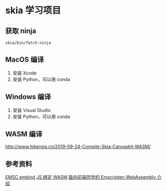 # skia 学习项目

## 获取 ninja

```
skia/bin/fetch-ninja
```

## MacOS 编译

1. 安装 Xcode
2. 安装 Python，可以用 conda

## Windows 编译
1. 安装 Visual Studio
2. 安装 Python，可以用 conda

## WASM 编译
http://www.hikerpig.cn/2019-09-24-Compile-Skia-Canvaskit-WASM/

## 参考资料
[EMSC embind](https://emscripten.org/docs/porting/connecting_cpp_and_javascript/embind.html#embind)
[JS 绑定 WASM](https://developer.mozilla.org/zh-CN/docs/WebAssembly/C_to_wasm)
[面向前端同学的 Emscripten WebAssembly 介绍](https://toyobayashi.github.io/2021/12/07/wasm1/)